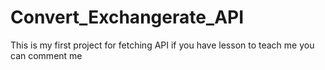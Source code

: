 # Convert_Exchangerate_API
This is my first project for fetching API if you have lesson to teach me you can comment me
